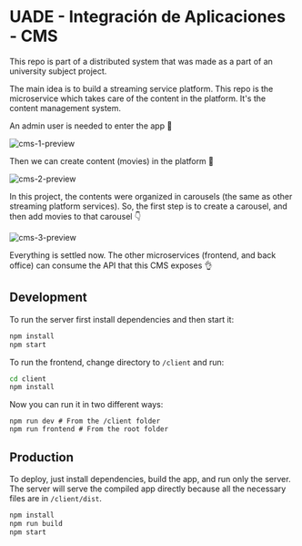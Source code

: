 # UADE - Integración de Aplicaciones - CMS

This repo is part of a distributed system that was made as a part of an university subject project.

The main idea is to build a streaming service platform. This repo is the microservice which takes care of the content in the platform. It's the content management system.

An admin user is needed to enter the app 🪪

![cms-1-preview](https://user-images.githubusercontent.com/11776905/196658699-f0c6dce7-fa25-4584-bfd8-d57e461b60b9.gif)

Then we can create content (movies) in the platform 🎥

![cms-2-preview](https://user-images.githubusercontent.com/11776905/196658806-907aeb05-730d-49df-80b7-b46a8a0bb97c.gif)

In this project, the contents were organized in carousels (the same as other streaming platform services). So, the first step is to create a carousel, and then add movies to that carousel 👇

![cms-3-preview](https://user-images.githubusercontent.com/11776905/196658978-28c7594b-794d-4ee8-9785-20936f6165d7.gif)

Everything is settled now. The other microservices (frontend, and back office) can consume the API that this CMS exposes 👌

## Development

To run the server first install dependencies and then start it:

```sh
npm install
npm start
```

To run the frontend, change directory to `/client` and run:

```sh
cd client
npm install
```

Now you can run it in two different ways:

```
npm run dev # From the /client folder
npm run frontend # From the root folder
```

## Production

To deploy, just install dependencies, build the app, and run only the server. The server will serve the compiled app directly because all the necessary files are in `/client/dist`.

```sh
npm install
npm run build
npm start
```
